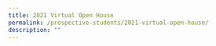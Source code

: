 ```yaml
---
title: 2021 Virtual Open House
permalink: /prospective-students/2021-virtual-open-house/
description: ""
---
```

